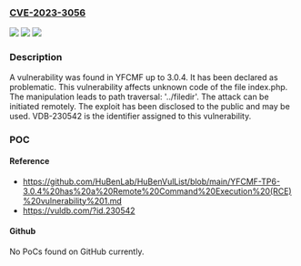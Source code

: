 ### [CVE-2023-3056](https://cve.mitre.org/cgi-bin/cvename.cgi?name=CVE-2023-3056)
![](https://img.shields.io/static/v1?label=Product&message=YFCMF&color=blue)
![](https://img.shields.io/static/v1?label=Version&message=%3D%203.0.0%20&color=brighgreen)
![](https://img.shields.io/static/v1?label=Vulnerability&message=CWE-24%20Path%20Traversal%3A%20'..%2Ffiledir'&color=brighgreen)

### Description

A vulnerability was found in YFCMF up to 3.0.4. It has been declared as problematic. This vulnerability affects unknown code of the file index.php. The manipulation leads to path traversal: '../filedir'. The attack can be initiated remotely. The exploit has been disclosed to the public and may be used. VDB-230542 is the identifier assigned to this vulnerability.

### POC

#### Reference
- https://github.com/HuBenLab/HuBenVulList/blob/main/YFCMF-TP6-3.0.4%20has%20a%20Remote%20Command%20Execution%20(RCE)%20vulnerability%201.md
- https://vuldb.com/?id.230542

#### Github
No PoCs found on GitHub currently.

